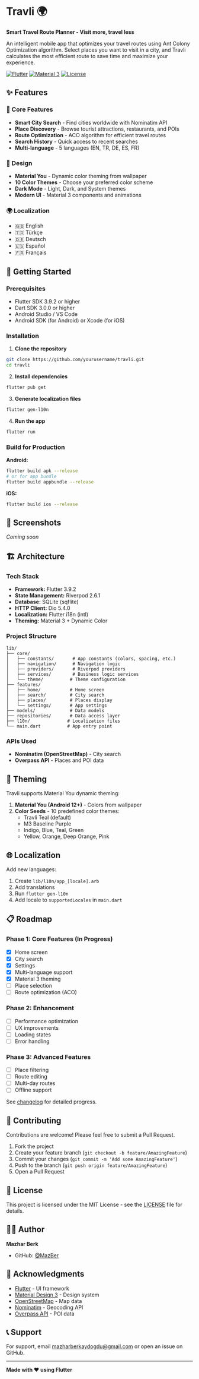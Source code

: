# Travli 🌍

**Smart Travel Route Planner - Visit more, travel less**

An intelligent mobile app that optimizes your travel routes using Ant Colony Optimization algorithm. Select places you want to visit in a city, and Travli calculates the most efficient route to save time and maximize your experience.

[![Flutter](https://img.shields.io/badge/Flutter-3.9.2-blue.svg)](https://flutter.dev/)
[![Material 3](https://img.shields.io/badge/Material-3-green.svg)](https://m3.material.io/)
[![License](https://img.shields.io/badge/License-MIT-yellow.svg)](LICENSE)

## ✨ Features

### 🎯 Core Features
- **Smart City Search** - Find cities worldwide with Nominatim API
- **Place Discovery** - Browse tourist attractions, restaurants, and POIs
- **Route Optimization** - ACO algorithm for efficient travel routes
- **Search History** - Quick access to recent searches
- **Multi-language** - 5 languages (EN, TR, DE, ES, FR)

### 🎨 Design
- **Material You** - Dynamic color theming from wallpaper
- **10 Color Themes** - Choose your preferred color scheme
- **Dark Mode** - Light, Dark, and System themes
- **Modern UI** - Material 3 components and animations

### 🌍 Localization
- 🇬🇧 English
- 🇹🇷 Türkçe
- 🇩🇪 Deutsch
- 🇪🇸 Español
- 🇫🇷 Français

## 🚀 Getting Started

### Prerequisites
- Flutter SDK 3.9.2 or higher
- Dart SDK 3.0.0 or higher
- Android Studio / VS Code
- Android SDK (for Android) or Xcode (for iOS)

### Installation

1. **Clone the repository**
```bash
git clone https://github.com/yourusername/travli.git
cd travli
```

2. **Install dependencies**
```bash
flutter pub get
```

3. **Generate localization files**
```bash
flutter gen-l10n
```

4. **Run the app**
```bash
flutter run
```

### Build for Production

**Android:**
```bash
flutter build apk --release
# or for app bundle
flutter build appbundle --release
```

**iOS:**
```bash
flutter build ios --release
```

## 📱 Screenshots

*Coming soon*

## 🏗️ Architecture

### Tech Stack
- **Framework:** Flutter 3.9.2
- **State Management:** Riverpod 2.6.1
- **Database:** SQLite (sqflite)
- **HTTP Client:** Dio 5.4.0
- **Localization:** Flutter i18n (intl)
- **Theming:** Material 3 + Dynamic Color

### Project Structure
```
lib/
├── core/
│   ├── constants/       # App constants (colors, spacing, etc.)
│   ├── navigation/      # Navigation logic
│   ├── providers/       # Riverpod providers
│   ├── services/        # Business logic services
│   └── theme/          # Theme configuration
├── features/
│   ├── home/           # Home screen
│   ├── search/         # City search
│   ├── places/         # Places display
│   └── settings/       # App settings
├── models/             # Data models
├── repositories/       # Data access layer
├── l10n/              # Localization files
└── main.dart          # App entry point
```

### APIs Used
- **Nominatim (OpenStreetMap)** - City search
- **Overpass API** - Places and POI data

## 🎨 Theming

Travli supports Material You dynamic theming:

1. **Material You (Android 12+)** - Colors from wallpaper
2. **Color Seeds** - 10 predefined color themes:
   - Travli Teal (default)
   - M3 Baseline Purple
   - Indigo, Blue, Teal, Green
   - Yellow, Orange, Deep Orange, Pink

## 🌐 Localization

Add new languages:

1. Create `lib/l10n/app_[locale].arb`
2. Add translations
3. Run `flutter gen-l10n`
4. Add locale to `supportedLocales` in `main.dart`

## 📋 Roadmap

### Phase 1: Core Features (In Progress)
- [x] Home screen
- [x] City search
- [x] Settings
- [x] Multi-language support
- [x] Material 3 theming
- [ ] Place selection
- [ ] Route optimization (ACO)

### Phase 2: Enhancement
- [ ] Performance optimization
- [ ] UX improvements
- [ ] Loading states
- [ ] Error handling

### Phase 3: Advanced Features
- [ ] Place filtering
- [ ] Route editing
- [ ] Multi-day routes
- [ ] Offline support

See [changelog](changelog/) for detailed progress.

## 🤝 Contributing

Contributions are welcome! Please feel free to submit a Pull Request.

1. Fork the project
2. Create your feature branch (`git checkout -b feature/AmazingFeature`)
3. Commit your changes (`git commit -m 'Add some AmazingFeature'`)
4. Push to the branch (`git push origin feature/AmazingFeature`)
5. Open a Pull Request

## 📝 License

This project is licensed under the MIT License - see the [LICENSE](LICENSE) file for details.

## 👨‍💻 Author

**Mazhar Berk**
- GitHub: [@MazBer](https://github.com/MazBer)

## 🙏 Acknowledgments

- [Flutter](https://flutter.dev/) - UI framework
- [Material Design 3](https://m3.material.io/) - Design system
- [OpenStreetMap](https://www.openstreetmap.org/) - Map data
- [Nominatim](https://nominatim.org/) - Geocoding API
- [Overpass API](https://overpass-api.de/) - POI data

## 📞 Support

For support, email mazharberkaydogdu@gmail.com or open an issue on GitHub.

---

**Made with ❤️ using Flutter**
